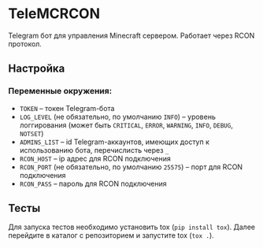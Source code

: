 # TeleMCRCON
Telegram бот для управления Minecraft сервером. Работает через RCON протокол.

## Настройка
### Переменные окружения:
- `TOKEN` – токен Telegram-бота
- `LOG_LEVEL` (не обязательно, по умолчанию `INFO`) – уровень логгирования (может быть `CRITICAL`, `ERROR`, `WARNING`, `INFO`, `DEBUG`, `NOTSET`)
- `ADMINS_LIST` – id Telegram-аккаунтов, имеющих доступ к использованию бота, перечислисть через `_`
- `RCON_HOST` – ip адрес для RCON подключения
- `RCON_PORT` (не обязательно, по умолчанию `25575`) – порт для RCON подключения
- `RCON_PASS` – пароль для RCON подключения

## Тесты
Для запуска тестов необходимо установить tox (`pip install tox`). Далее перейдите в каталог с репозиторием и запустите tox (`tox .`).
